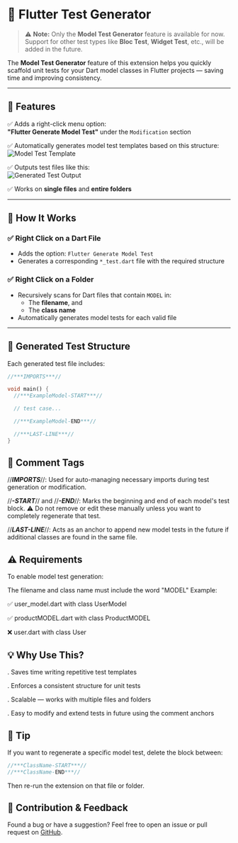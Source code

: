 # 🧪 Flutter Test Generator

> ⚠️ **Note:** Only the **Model Test Generator** feature is available for now.  
> Support for other test types like **Bloc Test**, **Widget Test**, etc., will be added in the future.

The **Model Test Generator** feature of this extension helps you quickly scaffold unit tests for your Dart model classes in Flutter projects — saving time and improving consistency.


---

## 🚀 Features

✅ Adds a right-click menu option:  
**"Flutter Generate Model Test"** under the `Modification` section

✅ Automatically generates model test templates based on this structure:  
![Model Test Template](https://github.com/user-attachments/assets/3750b015-bf72-4a46-8176-b889b1aa50f9)

✅ Outputs test files like this:  
![Generated Test Output](https://github.com/user-attachments/assets/5f790873-4902-42c4-b574-50effac8fa9e)

✅ Works on **single files** and **entire folders**

---

## 📂 How It Works

### ✅ Right Click on a Dart File
- Adds the option: `Flutter Generate Model Test`
- Generates a corresponding `*_test.dart` file with the required structure

### ✅ Right Click on a Folder
- Recursively scans for Dart files that contain `MODEL` in:
  - The **filename**, and
  - The **class name**
- Automatically generates model tests for each valid file

---

## 🧱 Generated Test Structure

Each generated test file includes:

```dart
//***IMPORTS***//

void main() {
  //***ExampleModel-START***//

  // test case...

  //***ExampleModel-END***//

  //***LAST-LINE***//
}
```

## 📝 Comment Tags

//***IMPORTS***//:
Used for auto-managing necessary imports during test generation or modification.

//***<ClassName>-START***// and //***<ClassName>-END***//:
Marks the beginning and end of each model's test block.
⚠️ Do not remove or edit these manually unless you want to completely regenerate that test.

//***LAST-LINE***//:
Acts as an anchor to append new model tests in the future if additional classes are found in the same file.

## ⚠️ Requirements
To enable model test generation:

The filename and class name must include the word "MODEL"
Example:

✅ user_model.dart with class UserModel

✅ productMODEL.dart with class ProductMODEL

❌ user.dart with class User

## 💡 Why Use This?
. Saves time writing repetitive test templates

. Enforces a consistent structure for unit tests

. Scalable — works with multiple files and folders

. Easy to modify and extend tests in future using the comment anchors

## 📌 Tip

If you want to regenerate a specific model test, delete the block between:

```dart
//***ClassName-START***//
//***ClassName-END***//
```
Then re-run the extension on that file or folder.

## 🙌 Contribution & Feedback
Found a bug or have a suggestion?
Feel free to open an issue or pull request on [GitHub](https://github.com/ParhamAB/flutter-tests-generator-extention).